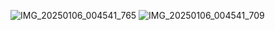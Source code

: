 ![IMG_20250106_004541_765](https://github.com/user-attachments/assets/cfa151a7-3f5a-4ce1-aa40-b7f9a98a6c40)
![IMG_20250106_004541_709](https://github.com/user-attachments/assets/cbc466ce-aa81-4e09-9364-d838728793a5)

